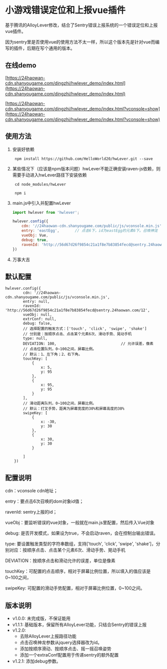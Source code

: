 # 小游戏错误定位和上报vue插件

基于腾讯的AlloyLever修改，结合了Sentry错误上报系统的一个错误定位和上报vue插件。

因为sentry里是否使用vue的使用方法不太一样，所以这个版本先是针对vue而编写的插件，后期在写个通用的版本。

## 在线demo

[https://24haowan-cdn.shanyougame.com/dingzhi/hwlever_demo/index.html](https://24haowan-cdn.shanyougame.com/dingzhi/hwlever_demo/index.html)

[https://24haowan-cdn.shanyougame.com/dingzhi/hwlever_demo/index.html?vconsole=show](https://24haowan-cdn.shanyougame.com/dingzhi/hwlever_demo/index.html?vconsole=show)

## 使用方法


1. 安装好依赖


		npm install https://github.com/HelloWorld20/hwLever.git --save
			
	
2. 某些情况下（应该是npm版本问题）hwLever不能正确安装raven-js依赖，则需要手动进入hwLever路径下安装依赖


		cd node_modules/hwLever
	
		npm i
	
	
3. main.js中引入并配置hwLever

	```js
	import hwlever from 'hwlever';
	
	hwlever.config({
    	cdn: '//24haowan-cdn.shanyougame.com/public/js/vconsole.min.js',  //vconsole的CDN地址
		entry: 'eastEgg',		// 点击6下，id为eastEgg的元素6下。召唤神龙
    	vueObj: Vue,
    	debug: true,
    	ravenId: 'http://56d67d26f9854c21a1f8e7b83854fecd@sentry.24haowan.com/12',
	})
	```


4. 万事大吉


## 默认配置


	hwlever.config({
            cdn: '//24haowan-cdn.shanyougame.com/public/js/vconsole.min.js',
            entry: null,
            ravenId: 'http://56d67d26f9854c21a1f8e7b83854fecd@sentry.24haowan.com/12',
            vueObj: null,
            extrConf: null,
            debug: false,
            // 选择配置的触发方式：['touch', 'click', 'swipe', 'shake']
            // 分别是：按顺序点击、点击某个元素6次、滑动手势、晃动手机
            type: null,
            DEVIATION: 100,                             // 允许误差，像素
            // 点击位置队列，0~100之间，屏幕比例。
            // 默认：1、左下角；2、右下角。
            touchKey: [
                {
                    x: 5,
                    y: 95
                },
                {
                    x: 95,
                    y: 95
                }
            ],
            // 滑动距离队列，0~100之间，屏幕比例。
            // 默认：打叉手势，距离为屏幕宽度的30%和屏幕高度的30%
            swipeKey: [
                {
                    x: -30,
                    y: 30
                },
                {
                    x: 30,
                    y: 30
                }

            ]
        })

## 配置说明

cdn：vconsole cdn地址；

entry：要点击6次召唤的dom对象id值；

ravenId: sentry上报的id；

vueObj：要监听错误的vue对象，一般就在main.js里配置，然后传入Vue对象

debug: 是否开发模式，如果设为true，不会启动raven，会在控制台输出错误。

type: 要设置触发类型的字符串数组，支持['touch', 'click', 'swipe', 'shake']，分别对应：按顺序点击、点击某个元素6次、滑动手势、晃动手机

DEVIATION：按顺序点击和滑动允许的误差，单位是像素

touchKey：可配置的点击顺序，相对于屏幕比例位置，所以填入的值应该是0~100之间，

swipeKey: 可配置的滑动手势配置，相对于屏幕比例位置，0~100之间。


 

## 版本说明

* v1.0.0: 未完成版，不保证能用
* v1.1.1: 基础版本，保留所有AlloyLever功能，只结合Sentry的错误上报
* v1.2.0: 
	* 去除AlloyLever上报路径功能
	* 点击召唤神龙参数从jquery选择器改为id。
	* 添加按顺序滑动、按顺序点击、摇一摇召唤姿势
	* 添加一个extraConf配置用于传递sentry的额外配置
* v1.2.1: 添加debug参数。